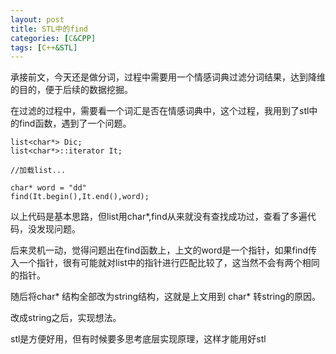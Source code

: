 ```yaml
---
layout: post
title: STL中的find
categories: [C&CPP]
tags: [C++&STL]
---
```


承接前文，今天还是做分词，过程中需要用一个情感词典过滤分词结果，达到降维的目的，便于后续的数据挖掘。

在过滤的过程中，需要看一个词汇是否在情感词典中，这个过程，我用到了stl中的find函数，遇到了一个问题。

	list<char*> Dic;
	list<char*>::iterator It;

	//加载list...

	char* word = "dd"
	find(It.begin(),It.end(),word);


以上代码是基本思路，但list用char*,find从来就没有查找成功过，查看了多遍代码，没发现问题。

后来灵机一动，觉得问题出在find函数上，上文的word是一个指针，如果find传入一个指针，很有可能就对list中的指针进行匹配比较了，这当然不会有两个相同的指针。

随后将char* 结构全部改为string结构，这就是上文用到 char* 转string的原因。

改成string之后，实现想法。

stl是方便好用，但有时候要多思考底层实现原理，这样才能用好stl
